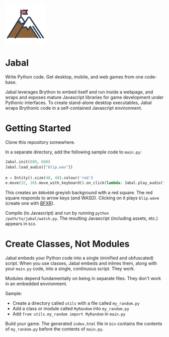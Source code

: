 ![logo](mountain.png)
# Jabal

Write Python code. Get desktop, mobile, and web games from one code-base.

Jabal leverages Brython to embed itself and run inside a webpage, and wraps and exposes mature Javascript libraries for game development under Pythonic interfaces.  To create stand-alone desktop executables, Jabal wraps Brythonic code in a self-contained Javascript environment.

# Getting Started

Clone this repository somewhere.

In a separate directory, add the following sample code to `main.py`:

```python
Jabal.init(800, 600)
Jabal.load_audio(["blip.wav"])

e = Entity().size(48, 48).colour('red')
e.move(32, 16).move_with_keyboard().on_click(lambda: Jabal.play_audio("blip"))
```

This creates an `800x600` greyish background with a red square. The red square responds to arrow keys (and WASD). Clicking on it plays `blip.wave` (create one with [BFXR](http://www.bfxr.net/)).

Compile (to Javascript) and run by running `python /path/to/jabal/watch.py`. The resulting Javascript (including assets, etc.) appears in `bin`.

# Create Classes, Not Modules

Jabal embeds your Python code into a single (minified and obfuscated) script. When you use classes, Jabal embeds and inlines them, along with your `main.py` code, into a single, continuous script. They work.

Modules depend fundamentally on being in separate files. They don't work in an embedded environment. 

Sample:

- Create a directory called `utils` with a file called `my_random.py`
- Add a class or module called `MyRandom` into `my_random.py`
- Add `from utils.my_random import MyRandom` in `main.py`

Build your game. The generated `index.html` file in `bin` contains the contents of `my_random.py` before the contents of `main.py`.